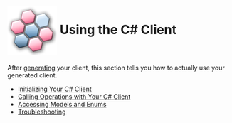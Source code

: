 # <img align="center" src="../images/logo.png">  Using the C# Client

After [generating][generate] your client, this section tells you how to actually use your generated client.

* [Initializing Your C# Client][initializing]
* [Calling Operations with Your C# Client][operations]
* [Accessing Models and Enums][models]
* [Troubleshooting][troubleshooting]

<!-- LINKS -->
[generate]: https://github.com/Azure/autorest/tree/master/docs/generate/readme.md
[initializing]: ./initializing.md
[operations]: ./operations.md
[models]: ./models.md
[troubleshooting]: ./troubleshooting.md
